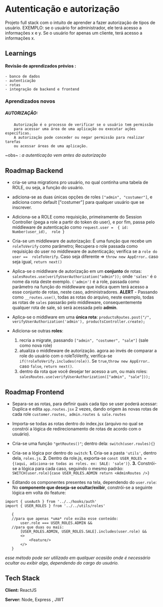 
# Autenticação e autorização

Projeto full stack com o intuito de aprender a fazer autorização de tipos de usuário. 
EXEMPLO: se o usuário for administrador, ele terá acesso a informações x e y. Se o usuário for apenas um cliente, terá acesso a informações x.




## Learnings

 #### Revisão de aprendizados prévios :
    - banco de dados 
    - autenticação
    - rotas 
    - integração de backend e frontend 
### Aprendizados novos
##### AUTORIZAÇÃO: 

        Autorização é o processo de verificar se o usuário tem permissão 
        para acessar uma área de uma aplicação ou executar ações específicas. 
        A autorização pode conceder ou negar permissão para realizar tarefas 
        ou acessar áreas de uma aplicação.  
        
        
 ~obs~ : *a autenticação vem antes da autorização* 

## Roadmap Backend

- cria-se uma migrations pro usuário, no qual continha uma tabela de ROLE, ou seja, a função do usuário.

- adiciona-se as duas únicas opções de roles `["admin", "costumer"]`, e adiciona como default ["costumer"] para qualquer usuário que se inscrever.

-  Adiciona-se a ROLE como requisição, primeiramente do Session Controller {pega a role a partir do token do user}, e por fim, passa pelo middleware de autenticação como `request.user = 
    {
        id: Number(user_id), 
        role
    }`

-  Cria-se um middleware de autorização: É uma função que recebe um `roleToVerify` como parâmetro; Recupera o role passada como requisição do user no middleware de autenticação; verifica se a `role do user ==  roleToVerify`. Caso seja diferente => `throw new AppError`.. caso seja igual,  `return next()`

- Aplica-se o middlware de autorização em um **conjunto** de rotas: `salesRoutes.use(verifyUserAuthorization("admin"));` onde `'sales'` é o nome da rota deste exemplo. `('admin')` é a role, passada como parâmetro na função do middleware que indica quem terá acesso a esse conjunto de rotas, neste caso, administradores. **ALERT** - Passando como `__routes.use()`, todas as rotas do arquivo, neste exemplo, todas as rotas de `sales` passarão pelo middleware, consequentemente qualquer rota de sale, só será acessada pelo **admin**.

- Aplica-se o middlware em uma **única rota**:  `productsRoutes.post("/",  verifyUserAuthorization('admin'), productsController.create);`  

- Adiciona-se outras **roles**: 
    1. recria a migrate, passando `["admin", "costumer", "sale"]` (sale como nova role)
    2. atualiza o middleware de autorização. agora ao invés de comparar a role do usuário com o roleToVerify, verifica-se `if(!roleToVerify.includes(role))`. Se `true`,`throw new AppError`.. caso `false`,  `return next()`.
    3. dentro da rota que você desejar ter acesso a um, ou mais roles: `salesRoutes.use(verifyUserAuthorization(["admin", "sale"]));`


## Roadmap Frontend

- Separa-se as rotas, para definir quais cada tipo se user poderá acessar: Duplica e edita `app.routes.jsx` 2 vezes, dando origem às novas rotas de cada role `customer.routes, admin.routes & sale.routes `

- Importa-se todas as rotas dentro do index.jsx (arquivo no qual se constrói a lógica de redirecionamento de rotas de acordo com o usuário).

- Cria-se uma função `"getRoutes()"`; dentro dela: `switch(user.roules){}`

- Cria-se a lógica por dentro do `switch`: **1.** Cria-se a pasta `'utils'`, dentro dela, `roles.js`. **2.** Dentro da role.js, exporta-se `const USER_ROLES = {(aqui, adiciona-se todas as roles. ex: SALE: 'sale')}`. **3.** Constrói-se a lógica para cada caso, seguindo o mesmo padrão: `SWITCH(user.role){case USER_ROLES.ADMIN return <AdminRoutes />}`

- Editando os componentes presentes na tela, dependendo do `user.role`: No **componente que deseja-se ocultar/exibir**, constrói-se a seguinte lógica em volta do feature:
 ```
import { useAuth } from '../../hooks/auth'
import { USER_ROLES } from '../../utils/roles'

    {
    //para que apenas *uma* role exiba esse conteúdo:
        user.role === USER_ROLES.ADMIN &&
    //para que duas ou mais:
        [USER_ROLES.ADMIN, USER_ROLES.SALE].includes(user.role) &&
        <>
            <Feature/>
        </>
    }
 ```
*esse método pode ser utilizado em qualquer ocasião onde é necessário ocultar ou exibir algo, dependendo do cargo do usuário.*





## Tech Stack

**Client:** ReactJS

**Server:** Node, Express , JWT

